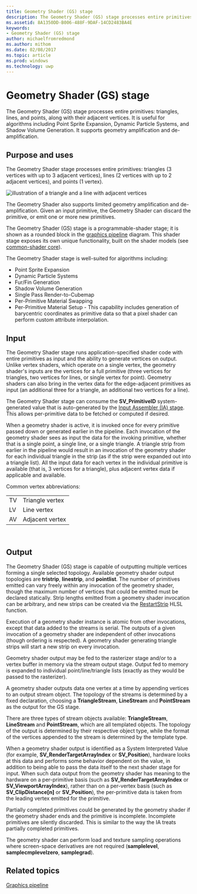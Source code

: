 ```yaml
---
title: Geometry Shader (GS) stage
description: The Geometry Shader (GS) stage processes entire primitives triangles, lines, and points, along with their adjacent vertices.
ms.assetid: 8A1350DD-B006-488F-9DAF-14CD2483BA4E
keywords:
- Geometry Shader (GS) stage
author: michaelfromredmond
ms.author: mithom
ms.date: 02/08/2017
ms.topic: article
ms.prod: windows
ms.technology: uwp
---
```


# Geometry Shader (GS) stage


The Geometry Shader (GS) stage processes entire primitives: triangles, lines, and points, along with their adjacent vertices. It is useful for algorithms including Point Sprite Expansion, Dynamic Particle Systems, and Shadow Volume Generation. It supports geometry amplification and de-amplification.

## <span id="Purpose_and_uses"></span><span id="purpose_and_uses"></span><span id="PURPOSE_AND_USES"></span>Purpose and uses


The Geometry Shader stage processes entire primitives: triangles (3 vertices with up to 3 adjacent vertices), lines (2 vertices with up to 2 adjacent vertices), and points (1 vertex).

![illustration of a triangle and a line with adjacent vertices](images/d3d10-gs.png)

The Geometry Shader also supports limited geometry amplification and de-amplification. Given an input primitive, the Geometry Shader can discard the primitive, or emit one or more new primitives.

The Geometry Shader (GS) stage is a programmable-shader stage; it is shown as a rounded block in the [graphics pipeline](graphics-pipeline.md) diagram. This shader stage exposes its own unique functionality, built on the shader models (see [common-shader core](https://msdn.microsoft.com/library/windows/desktop/bb509580)).

The Geometry Shader stage is well-suited for algorithms including:

-   Point Sprite Expansion
-   Dynamic Particle Systems
-   Fur/Fin Generation
-   Shadow Volume Generation
-   Single Pass Render-to-Cubemap
-   Per-Primitive Material Swapping
-   Per-Primitive Material Setup - This capability includes generation of barycentric coordinates as primitive data so that a pixel shader can perform custom attribute interpolation.

## <span id="Input"></span><span id="input"></span><span id="INPUT"></span>Input


The Geometry Shader stage runs application-specified shader code with entire primitives as input and the ability to generate vertices on output. Unlike vertex shaders, which operate on a single vertex, the geometry shader's inputs are the vertices for a full primitive (three vertices for triangles, two vertices for lines, or single vertex for point). Geometry shaders can also bring in the vertex data for the edge-adjacent primitives as input (an additional three for a triangle, an additional two vertices for a line).

The Geometry Shader stage can consume the **SV\_PrimitiveID** system-generated value that is auto-generated by the [Input Assembler (IA) stage](input-assembler-stage--ia-.md). This allows per-primitive data to be fetched or computed if desired.

When a geometry shader is active, it is invoked once for every primitive passed down or generated earlier in the pipeline. Each invocation of the geometry shader sees as input the data for the invoking primitive, whether that is a single point, a single line, or a single triangle. A triangle strip from earlier in the pipeline would result in an invocation of the geometry shader for each individual triangle in the strip (as if the strip were expanded out into a triangle list). All the input data for each vertex in the individual primitive is available (that is, 3 vertices for a triangle), plus adjacent vertex data if applicable and available.

Common vertex abbreviations:

|     |                 |
|-----|-----------------|
| TV  | Triangle vertex |
| LV  | Line vertex     |
| AV  | Adjacent vertex |

 

## <span id="Output"></span><span id="output"></span><span id="OUTPUT"></span>Output


The Geometry Shader (GS) stage is capable of outputting multiple vertices forming a single selected topology. Available geometry shader output topologies are **tristrip**, **linestrip**, and **pointlist**. The number of primitives emitted can vary freely within any invocation of the geometry shader, though the maximum number of vertices that could be emitted must be declared statically. Strip lengths emitted from a geometry shader invocation can be arbitrary, and new strips can be created via the [RestartStrip](https://msdn.microsoft.com/library/windows/desktop/bb509660) HLSL function.

Execution of a geometry shader instance is atomic from other invocations, except that data added to the streams is serial. The outputs of a given invocation of a geometry shader are independent of other invocations (though ordering is respected). A geometry shader generating triangle strips will start a new strip on every invocation.

Geometry shader output may be fed to the rasterizer stage and/or to a vertex buffer in memory via the stream output stage. Output fed to memory is expanded to individual point/line/triangle lists (exactly as they would be passed to the rasterizer).

A geometry shader outputs data one vertex at a time by appending vertices to an output stream object. The topology of the streams is determined by a fixed declaration, choosing a **TriangleStream**, **LineStream** and **PointStream** as the output for the GS stage.

There are three types of stream objects available: **TriangleStream**, **LineStream** and **PointStream**, which are all templated objects. The topology of the output is determined by their respective object type, while the format of the vertices appended to the stream is determined by the template type.

When a geometry shader output is identified as a System Interpreted Value (for example, **SV\_RenderTargetArrayIndex** or **SV\_Position**), hardware looks at this data and performs some behavior dependent on the value, in addition to being able to pass the data itself to the next shader stage for input. When such data output from the geometry shader has meaning to the hardware on a per-primitive basis (such as **SV\_RenderTargetArrayIndex** or **SV\_ViewportArrayIndex**), rather than on a per-vertex basis (such as **SV\_ClipDistance\[n\]** or **SV\_Position**), the per-primitive data is taken from the leading vertex emitted for the primitive.

Partially completed primitives could be generated by the geometry shader if the geometry shader ends and the primitive is incomplete. Incomplete primitives are silently discarded. This is similar to the way the IA treats partially completed primitives.

The geometry shader can perform load and texture sampling operations where screen-space derivatives are not required (**samplelevel**, **samplecmplevelzero**, **samplegrad**).

## <span id="related-topics"></span>Related topics


[Graphics pipeline](graphics-pipeline.md)

 

 




